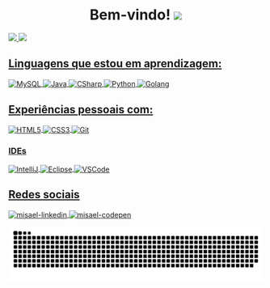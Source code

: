 <h1 align="center"> Bem-vindo! <img src="https://emojipedia-us.s3.dualstack.us-west-1.amazonaws.com/thumbs/160/joypixels/291/flag-brazil_1f1e7-1f1f7.png" width="30px"> </h1> 

<div>
  <a href="https://github.com/devmisa">
  <img height="180em" src="https://github-readme-stats.vercel.app/api?username=devmisa&show_icons=true&theme=react&include_all_commits=true&count_private=true"/>
  <img height="180em" src="https://github-readme-stats.vercel.app/api/top-langs/?username=devmisa&layout=compact&langs_count=7&theme=react"/>
</div>

## Linguagens que estou em aprendizagem:

<div>
<img align="center" alt="MySQL" height="60" width="60" src="https://cdn.jsdelivr.net/gh/devicons/devicon/icons/mysql/mysql-original-wordmark.svg" style="max-width:100%;">
<img align="center" alt="Java" height="60" width="60" src="https://cdn.jsdelivr.net/gh/devicons/devicon/icons/java/java-original-wordmark.svg" style="max-width:100%;">
<img align="center" alt="CSharp" height="50" width="50" src="https://cdn.jsdelivr.net/gh/devicons/devicon/icons/csharp/csharp-original.svg" style="max-width:100%;">
<img align="center" alt="Python" height="50" width="50" src="https://cdn.jsdelivr.net/gh/devicons/devicon/icons/python/python-original-wordmark.svg" style="max-width:100%;">
<img align="center" alt="Golang" height="50" width="50" src="https://cdn.jsdelivr.net/gh/devicons/devicon/icons/go/go-original.svg" style="max-width:100%;">


## Experiências pessoais com:

<img align="center" alt="HTML5" height="50" width="50" src="https://cdn.jsdelivr.net/gh/devicons/devicon/icons/html5/html5-original.svg" style="max-width:100%;">
<img align="center" alt="CSS3" height="50" width="50" src="https://cdn.jsdelivr.net/gh/devicons/devicon/icons/css3/css3-original.svg" style="max-width:100%;">
<img align="center" alt="Git" height="50" width="50" src="https://cdn.jsdelivr.net/gh/devicons/devicon/icons/git/git-original.svg" style="max-width:100%;">


### IDEs

<img align="center" alt="IntelliJ" height="50" width="50" src="https://cdn.jsdelivr.net/gh/devicons/devicon/icons/intellij/intellij-original.svg" style="max-width:100%;">
<img align="center" alt="Eclipse" height="50" width="50" src="https://cdn.icon-icons.com/icons2/1381/PNG/512/eclipse_94656.png" style="max-width:100%;">
<img align="center" alt="VSCode" height="50" width="50" src="https://cdn.jsdelivr.net/gh/devicons/devicon/icons/visualstudio/visualstudio-plain.svg" style="max-width:100%;">


## Redes sociais

<div>
  
<a href="https://www.linkedin.com/in/misaellaracampos" target="_blank">
<img align="center" alt="misael-linkedin" height="50" width="50" src="https://cdn.jsdelivr.net/gh/devicons/devicon/icons/linkedin/linkedin-original.svg" style="max-width:100%;">
</a>

 <a href="https://codepen.io/devmisa" target="_blank">
<img align="center" alt="misael-codepen" height="50" width="50" src="https://cdn.jsdelivr.net/gh/devicons/devicon/icons/codepen/codepen-plain.svg" style="max-width:100%;">
</a>
  
  ![Snake animation](https://github.com/devmisa/devmisa/blob/output/github-contribution-grid-snake.svg)
  
</div>

